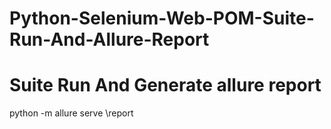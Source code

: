 # Python-Selenium-Web-POM-Suite-Run-And-Allure-Report

# Suite Run And Generate allure report
python -m allure serve \report   

